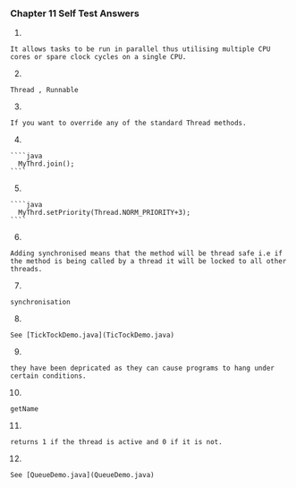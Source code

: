 ### Chapter 11 Self Test Answers

1) 
	
	It allows tasks to be run in parallel thus utilising multiple CPU cores or spare clock cycles on a single CPU. 

2)

	Thread , Runnable
	
3)

	If you want to override any of the standard Thread methods.
	
4)

	````java
	  MyThrd.join();
	````
	
5)

	````java
	  MyThrd.setPriority(Thread.NORM_PRIORITY+3);
	````	
	
6)

	Adding synchronised means that the method will be thread safe i.e if the method is being called by a thread it will be locked to all other threads.
	
7)

	synchronisation
	
8)

	See [TickTockDemo.java](TicTockDemo.java)

9)

	they have been depricated as they can cause programs to hang under certain conditions.
	
10)

	getName
	
11)

	returns 1 if the thread is active and 0 if it is not.
	
12)
	
	See [QueueDemo.java](QueueDemo.java)